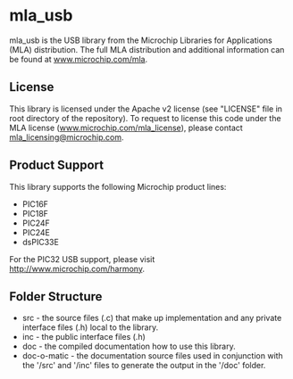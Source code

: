# mla_usb
mla_usb is the USB library from the Microchip Libraries for Applications (MLA) distribution.  The full MLA distribution and additional information can be found at www.microchip.com/mla.

## License
This library is licensed under the Apache v2 license (see "LICENSE" file in root directory of the repository).  To request to license this code under the MLA license (www.microchip.com/mla_license), please contact mla_licensing@microchip.com.

## Product Support
This library supports the following Microchip product lines:
* PIC16F
* PIC18F
* PIC24F
* PIC24E
* dsPIC33E

For the PIC32 USB support, please visit http://www.microchip.com/harmony.

## Folder Structure
* src - the source files (.c) that make up implementation and any private interface files (.h) local to the library.
* inc - the public interface files (.h)
* doc - the compiled documentation how to use this library.
* doc-o-matic - the documentation source files used in conjunction with the '/src' and '/inc' files to generate the output in the '/doc' folder.

